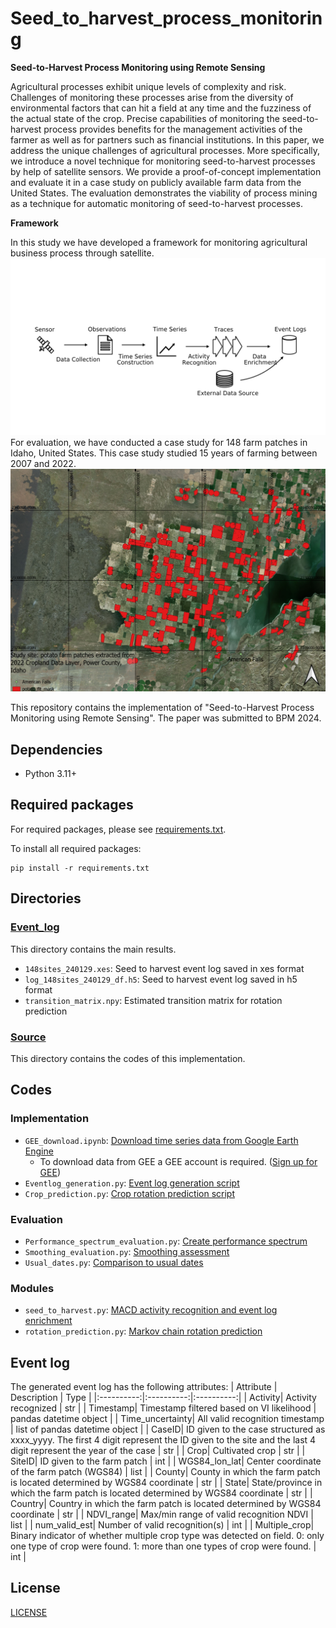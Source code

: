 # Seed_to_harvest_process_monitoring
**Seed-to-Harvest Process Monitoring using Remote Sensing**


Agricultural processes exhibit unique levels of complexity and risk. Challenges of monitoring these processes arise from the diversity of environmental factors that can hit a field at any time and the fuzziness of the actual state of the crop. Precise capabilities of monitoring the seed-to-harvest process provides benefits for the management activities of the farmer as well as for partners such as financial institutions.
In this paper, we address the unique challenges of agricultural processes. More specifically, we introduce a novel technique for monitoring seed-to-harvest processes by help of satellite sensors. We provide a proof-of-concept implementation and evaluate it in a case study on publicly available farm data from the United States. The evaluation demonstrates the viability of process mining as a technique for automatic monitoring of seed-to-harvest processes.

**Framework**

In this study we have developed a framework for monitoring agricultural business process through satellite.
![framework](Figure/framework_overview.png)
For evaluation, we have conducted a case study for 148 farm patches in Idaho, United States. This case study studied 15 years of farming between 2007 and 2022. 
![studysite](Figure/studysite.png)

This repository contains the implementation of "Seed-to-Harvest Process Monitoring using Remote Sensing". The paper was submitted to BPM 2024.

## Dependencies
* Python 3.11+
## Required packages
For required packages, please see [requirements.txt](requirements.txt).

To install all required packages: 
```
pip install -r requirements.txt
```
## Directories
### [Event_log](Event_log)
This directory contains the main results.
- `148sites_240129.xes`: Seed to harvest event log saved in xes format
- `log_148sites_240129_df.h5`: Seed to harvest event log saved in h5 format
- `transition_matrix.npy`: Estimated transition matrix for rotation prediction
### [Source](Source)
This directory contains the codes of this implementation.
## Codes
### Implementation
- `GEE_download.ipynb`: [Download time series data from Google Earth Engine](Source/GEE_download.ipynb)
    * To download data from GEE a GEE account is required. ([Sign up for GEE](https://earthengine.google.com/)) 
- `Eventlog_generation.py`: [Event log generation script](Source/Eventlog_generation.py)
- `Crop_prediction.py`: [Crop rotation prediction script](Source/Crop_prediction.py)
### Evaluation
- `Performance_spectrum_evaluation.py`: [Create performance spectrum](Source/Performance_spectrum_evaluation.py)
- `Smoothing_evaluation.py`: [Smoothing assessment](Source/Smoothing_evaluation.py)
- `Usual_dates.py`: [Comparison to usual dates](Source/Usual_dates.py)
### Modules
- `seed_to_harvest.py`: [MACD activity recognition and event log enrichment](Source/seed_to_harvest.py)
- `rotation_prediction.py`: [Markov chain rotation prediction](Source/rotation_prediction.py)
## Event log
The generated event log has the following attributes:
| Attribute | Description | Type |
|:----------:|:----------:|:----------:|
| Activity| Activity recognized | str |
| Timestamp| Timestamp filtered based on VI likelihood | pandas datetime object |
| Time_uncertainty| All valid recognition timestamp | list of pandas datetime object |
| CaseID| ID given to the case structured as xxxx_yyyy. The first 4 digit represent the ID given to the site and the last 4 digit represent the year of the case | str |
| Crop| Cultivated crop | str |
| SiteID| ID given to the farm patch | int |
| WGS84_lon_lat| Center coordinate of the farm patch (WGS84) | list |
| County| County in which the farm patch is located determined by WGS84 coordinate | str |
| State| State/province in which the farm patch is located determined by WGS84 coordinate | str |
| Country| Country in which the farm patch is located determined by WGS84 coordinate | str |
| NDVI_range| Max/min range of valid recognition NDVI | list |
| num_valid_est| Number of valid recognition(s) | int |
| Multiple_crop| Binary indicator of whether multiple crop type was detected on field. 0: only one type of crop were found. 1: more than one types of crop were found. | int |

## License 
[LICENSE](LICENSE)